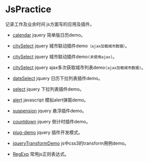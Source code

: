 ﻿# JsPractice


记录工作及业余时间 js方面写的应用及插件。

- [calendar](https://github.com/yaob421123/JsPractice/tree/master/calendar)  jquery 简单版日历demo。

- [citySelect](https://github.com/yaob421123/JsPractice/tree/master/citySelect)  jquery 城市联动插件demo`（ajax加载城市数据）`。 

- [citySelect](https://github.com/yaob421123/JsPractice/tree/master/citySelect2)  jquery 城市联动插件demo`(未使用ajax)`。

- [citySelect](https://github.com/yaob421123/JsPractice/tree/master/citySelect3)  jquery ajax多次获取城市列表demo`(ajax加载城市数据)`。

- [dateSelect](https://github.com/yaob421123/JsPractice/tree/master/dateSelect)  jquery 日历下拉列表插件demo。

- [select](https://github.com/yaob421123/JsPractice/tree/master/select)  jquery 下拉列表插件demo。

- [alert](https://github.com/yaob421123/JsPractice/tree/master/alert)  javascript 模拟alert弹窗demo。

- [suspension](https://github.com/yaob421123/JsPractice/tree/master/suspension)  jquery 悬浮插件demo。

- [countdown](https://github.com/yaob421123/JsPractice/tree/master/countdown)  jquery 倒计时插件demo。

- [plug-demo](https://github.com/yaob421123/JsPractice/tree/master/plug-demo)  jquery 插件开发模式。

- [jqueryTransformDemo](https://github.com/yaob421123/JsPractice/tree/master/jqueryTransformDemo)  js中css3的transform用例demo。

- [RegExp](https://github.com/yaob421123/JsPractice/tree/master/%E5%B8%B8%E7%94%A8%E6%AD%A3%E5%88%99%E8%A1%A8%E8%BE%BE%E5%BC%8F)  常用js正则表达式。
